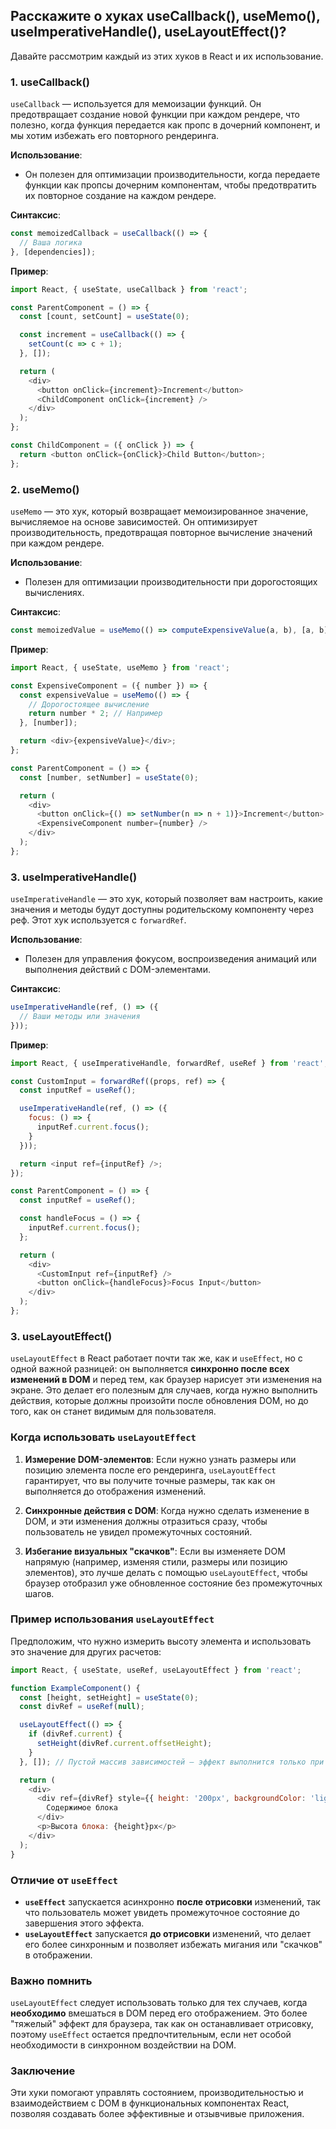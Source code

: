 ## Расскажите о хуках useCallback(), useMemo(), useImperativeHandle(), useLayoutEffect()?

Давайте рассмотрим каждый из этих хуков в React и их использование.

### 1. **useCallback()**
`useCallback` — используется для мемоизации функций. Он предотвращает создание новой функции при каждом рендере, что полезно, когда функция передается как пропс в дочерний компонент, и мы хотим избежать его повторного рендеринга.

**Использование**:
- Он полезен для оптимизации производительности, когда передаете функции как пропсы дочерним компонентам, чтобы предотвратить их повторное создание на каждом рендере.

**Синтаксис**:
```javascript
const memoizedCallback = useCallback(() => {
  // Ваша логика
}, [dependencies]);
```

**Пример**:
```javascript
import React, { useState, useCallback } from 'react';

const ParentComponent = () => {
  const [count, setCount] = useState(0);

  const increment = useCallback(() => {
    setCount(c => c + 1);
  }, []);

  return (
    <div>
      <button onClick={increment}>Increment</button>
      <ChildComponent onClick={increment} />
    </div>
  );
};

const ChildComponent = ({ onClick }) => {
  return <button onClick={onClick}>Child Button</button>;
};
```

### 2. **useMemo()**
`useMemo` — это хук, который возвращает мемоизированное значение, вычисляемое на основе зависимостей. Он оптимизирует производительность, предотвращая повторное вычисление значений при каждом рендере.

**Использование**:
- Полезен для оптимизации производительности при дорогостоящих вычислениях.

**Синтаксис**:
```javascript
const memoizedValue = useMemo(() => computeExpensiveValue(a, b), [a, b]);
```

**Пример**:
```javascript
import React, { useState, useMemo } from 'react';

const ExpensiveComponent = ({ number }) => {
  const expensiveValue = useMemo(() => {
    // Дорогостоящее вычисление
    return number * 2; // Например
  }, [number]);

  return <div>{expensiveValue}</div>;
};

const ParentComponent = () => {
  const [number, setNumber] = useState(0);

  return (
    <div>
      <button onClick={() => setNumber(n => n + 1)}>Increment</button>
      <ExpensiveComponent number={number} />
    </div>
  );
};
```

### 3. **useImperativeHandle()**
`useImperativeHandle` — это хук, который позволяет вам настроить, какие значения и методы будут доступны родительскому компоненту через реф. Этот хук используется с `forwardRef`.

**Использование**:
- Полезен для управления фокусом, воспроизведения анимаций или выполнения действий с DOM-элементами.

**Синтаксис**:
```javascript
useImperativeHandle(ref, () => ({
  // Ваши методы или значения
}));
```

**Пример**:
```javascript
import React, { useImperativeHandle, forwardRef, useRef } from 'react';

const CustomInput = forwardRef((props, ref) => {
  const inputRef = useRef();

  useImperativeHandle(ref, () => ({
    focus: () => {
      inputRef.current.focus();
    }
  }));

  return <input ref={inputRef} />;
});

const ParentComponent = () => {
  const inputRef = useRef();

  const handleFocus = () => {
    inputRef.current.focus();
  };

  return (
    <div>
      <CustomInput ref={inputRef} />
      <button onClick={handleFocus}>Focus Input</button>
    </div>
  );
};
```

### 3. **useLayoutEffect()**
`useLayoutEffect` в React работает почти так же, как и `useEffect`, но с одной важной разницей: он выполняется **синхронно после всех изменений в DOM** и перед тем, как браузер нарисует эти изменения на экране. Это делает его полезным для случаев, когда нужно выполнить действия, которые должны произойти после обновления DOM, но до того, как он станет видимым для пользователя.

### Когда использовать `useLayoutEffect`

1. **Измерение DOM-элементов**: Если нужно узнать размеры или позицию элемента после его рендеринга, `useLayoutEffect` гарантирует, что вы получите точные размеры, так как он выполняется до отображения изменений.
   
2. **Синхронные действия с DOM**: Когда нужно сделать изменение в DOM, и эти изменения должны отразиться сразу, чтобы пользователь не увидел промежуточных состояний.

3. **Избегание визуальных "скачков"**: Если вы изменяете DOM напрямую (например, изменяя стили, размеры или позицию элементов), это лучше делать с помощью `useLayoutEffect`, чтобы браузер отобразил уже обновленное состояние без промежуточных шагов.

### Пример использования `useLayoutEffect`

Предположим, что нужно измерить высоту элемента и использовать это значение для других расчетов:

```javascript
import React, { useState, useRef, useLayoutEffect } from 'react';

function ExampleComponent() {
  const [height, setHeight] = useState(0);
  const divRef = useRef(null);

  useLayoutEffect(() => {
    if (divRef.current) {
      setHeight(divRef.current.offsetHeight);
    }
  }, []); // Пустой массив зависимостей — эффект выполнится только при первом рендере

  return (
    <div>
      <div ref={divRef} style={{ height: '200px', backgroundColor: 'lightblue' }}>
        Содержимое блока
      </div>
      <p>Высота блока: {height}px</p>
    </div>
  );
}
```

### Отличие от `useEffect`

- **`useEffect`** запускается асинхронно **после отрисовки** изменений, так что пользователь может увидеть промежуточное состояние до завершения этого эффекта.
- **`useLayoutEffect`** запускается **до отрисовки** изменений, что делает его более синхронным и позволяет избежать мигания или "скачков" в отображении.

### Важно помнить
`useLayoutEffect` следует использовать только для тех случаев, когда **необходимо** вмешаться в DOM перед его отображением. Это более "тяжелый" эффект для браузера, так как он останавливает отрисовку, поэтому `useEffect` остается предпочтительным, если нет особой необходимости в синхронном воздействии на DOM.

### Заключение
Эти хуки помогают управлять состоянием, производительностью и взаимодействием с DOM в функциональных компонентах React, позволяя создавать более эффективные и отзывчивые приложения.